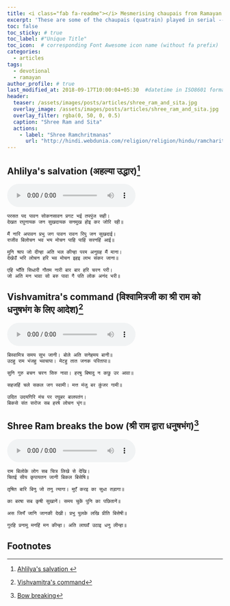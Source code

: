 ```yaml
---
title: <i class="fab fa-readme"></i> Mesmerising chaupais from Ramayan
excerpt: 'These are some of the chaupais (quatrain) played in serial -- Sampoorna Ramayan'
toc: false
toc_sticky: # true
toc_label: #"Unique Title"
toc_icon:  # corresponding Font Awesome icon name (without fa prefix)
categories:
  - articles
tags:
  - devotional
  - ramayan
author_profile: # true
last_modified_at: 2018-09-17T10:00:04+05:30  #datetime in ISO8601 format
header:
  teaser: /assets/images/posts/articles/shree_ram_and_sita.jpg
  overlay_image: /assets/images/posts/articles/shree_ram_and_sita.jpg
  overlay_filter: rgba(0, 50, 0, 0.5)
  caption: "Shree Ram and Sita"
  actions:
    - label: "Shree Ramchritmanas"
      url: "http://hindi.webdunia.com/religion/religion/hindu/ramcharitmanas/"
---
```



## Ahlilya's salvation (अहल्या उद्धार)[^1] 

<audio src="{{ site.url }}{{ site.baseurl }}/assets/audio/posts/articles/ramayan_ahilya_udhaar.mp3" controls preload></audio>

```
परसत पद पावन सोकनसावन प्रगट भई तपपुंज सही।
देखत रघुनायक जन सुखदायक सनमुख होइ कर जोरि रही॥

मैं नारि अपावन प्रभु जग पावन रावन रिपु जन सुखदाई।
राजीव बिलोचन भव भय मोचन पाहि पाहि सरनहिं आई॥

मुनि श्राप जो दीन्हा अति भल कीन्हा परम अनुग्रह मैं माना।
देखेउँ भरि लोचन हरि भव मोचन इहइ लाभ संकर जाना॥ 

एहि भाँति सिधारी गौतम नारी बार बार हरि चरन परी।
जो अति मन भावा सो बरु पावा गै पति लोक अनंद भरी॥
``` 

## Vishvamitra's command (विश्वामित्रजी का श्री राम को धनुषभंग के लिए आदेश)[^2]

<audio src="{{ site.url }}{{ site.baseurl }}/assets/audio/posts/articles/ramayan_vishwamitra_asked_shree_ram_to_break_the_bow.mp3" controls preload></audio>

```
बिस्वामित्र समय सुभ जानी। बोले अति सनेहमय बानी॥
उठहु राम भंजहु भवचापा। मेटहु तात जनक परितापा॥

सुनि गुरु बचन चरन सिरु नावा। हरषु बिषादु न कछु उर आवा॥

सहजहिं चले सकल जग स्वामी। मत्त मंजु बर कुंजर गामी॥

उदित उदयगिरि मंच पर रघुबर बालपतंग।
बिकसे संत सरोज सब हरषे लोचन भृंग॥
```

## Shree Ram breaks the bow (श्री राम द्वारा धनुषभंग)[^3]

<audio src="{{ site.url }}{{ site.baseurl }}/assets/audio/posts/articles/ramayan_shree_ram_breaks_the_bow.mp3" controls preload></audio>

```
राम बिलोके लोग सब चित्र लिखे से देखि।
चितई सीय कृपायतन जानी बिकल बिसेषि॥

तृषित बारि बिनु जो तनु त्यागा। मुएँ करइ का सुधा तड़ागा॥

का बरषा सब कृषी सुखानें। समय चुकें पुनि का पछितानें॥

अस जियँ जानि जानकी देखी। प्रभु पुलके लखि प्रीति बिसेषी॥

गुरहि प्रनामु मनहिं मन कीन्हा। अति लाघवँ उठाइ धनु लीन्हा॥
```

## Footnotes
[^1]: [Ahlilya's salvation ](http://hindi.webdunia.com/religion/religion/hindu/ramcharitmanas/BalKand/40.htm)
[^2]: [Vishvamitra's command](http://hindi.webdunia.com/religion/religion/hindu/ramcharitmanas/BalKand/49.htm)
[^3]: [Bow breaking](http://hindi.webdunia.com/religion/religion/hindu/ramcharitmanas/BalKand/49.htm)
